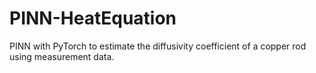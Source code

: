 # PINN-HeatEquation
PINN with PyTorch to estimate the diffusivity coefficient of a copper rod using measurement data.


